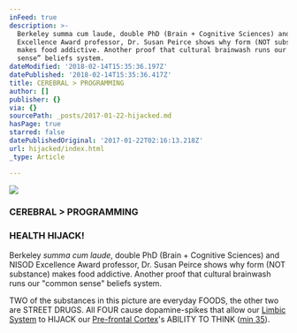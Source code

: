 ```yaml
---
inFeed: true
description: >-
  Berkeley summa cum laude, double PhD (Brain + Cognitive Sciences) and NISOD
  Excellence Award professor, Dr. Susan Peirce shows why form (NOT substance)
  makes food addictive. Another proof that cultural brainwash runs our “common
  sense” beliefs system.
dateModified: '2018-02-14T15:35:36.197Z'
datePublished: '2018-02-14T15:35:36.417Z'
title: CEREBRAL > PROGRAMMING
author: []
publisher: {}
via: {}
sourcePath: _posts/2017-01-22-hijacked.md
hasPage: true
starred: false
datePublishedOriginal: '2017-01-22T02:16:13.218Z'
url: hijacked/index.html
_type: Article

---
```

![](https://the-grid-user-content.s3-us-west-2.amazonaws.com/1bbe96cd-191d-4bd4-9244-6c7cdd57dde4.png)

### **CEREBRAL \> PROGRAMMING**

### **HEALTH HIJACK!**

Berkeley _summa cum laude_, double PhD (Brain + Cognitive Sciences) and NISOD Excellence Award professor, Dr. Susan Peirce shows why form (NOT substance) makes food addictive. Another proof that cultural brainwash runs our "common sense" beliefs system.

TWO of the substances in this picture are everyday FOODS, the other two are STREET DRUGS. All FOUR cause dopamine-spikes that allow our [Limbic System][0] to HIJACK our [Pre-frontal Cortex][1]'s ABILITY TO THINK ([min 35][2]).

[0]: https://www.reference.com/science/limbic-system-39014f3c7323b28c?qo=cdpArticles
[1]: https://www.reference.com/science/prefrontal-cortex-3a271896b743339b
[2]: https://www.youtube.com/watch?v=J5YvefCIqHk